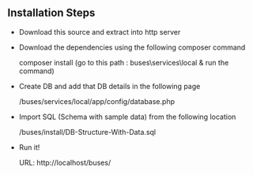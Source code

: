 <h2>Installation Steps</h2>

- Download this source and extract into http server

- Download the dependencies using the following composer command

  composer install (go to this path : buses\services\local & run the command)

- Create DB and add that DB details in the following page

  /buses/services/local/app/config/database.php

- Import SQL (Schema with sample data) from the following location

  /buses/install/DB-Structure-With-Data.sql

- Run it! 

  URL: http://localhost/buses/
